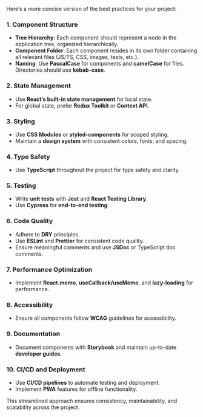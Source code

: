 Here’s a more concise version of the best practices for your project:

### 1. **Component Structure**
   - **Tree Hierarchy**: Each component should represent a node in the application tree, organized hierarchically.
   - **Component Folder**: Each component resides in its own folder containing all relevant files (JS/TS, CSS, images, tests, etc.).
   - **Naming**: Use **PascalCase** for components and **camelCase** for files. Directories should use **kebab-case**.

### 2. **State Management**
   - Use **React’s built-in state management** for local state. 
   - For global state, prefer **Redux Toolkit** or **Context API**.

### 3. **Styling**
   - Use **CSS Modules** or **styled-components** for scoped styling.
   - Maintain a **design system** with consistent colors, fonts, and spacing.

### 4. **Type Safety**
   - Use **TypeScript** throughout the project for type safety and clarity.

### 5. **Testing**
   - Write **unit tests** with **Jest** and **React Testing Library**.
   - Use **Cypress** for **end-to-end testing**.

### 6. **Code Quality**
   - Adhere to **DRY** principles.
   - Use **ESLint** and **Prettier** for consistent code quality.
   - Ensure meaningful comments and use **JSDoc** or TypeScript doc comments.

### 7. **Performance Optimization**
   - Implement **React.memo**, **useCallback/useMemo**, and **lazy-loading** for performance.

### 8. **Accessibility**
   - Ensure all components follow **WCAG** guidelines for accessibility.

### 9. **Documentation**
   - Document components with **Storybook** and maintain up-to-date **developer guides**.

### 10. **CI/CD and Deployment**
   - Use **CI/CD pipelines** to automate testing and deployment.
   - Implement **PWA** features for offline functionality.

This streamlined approach ensures consistency, maintainability, and scalability across the project.